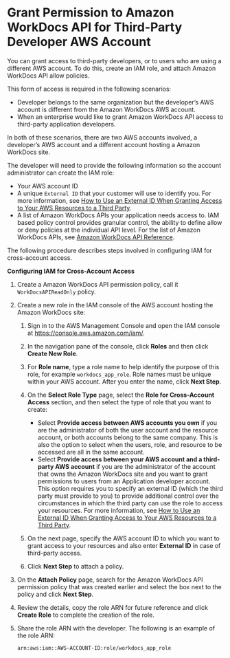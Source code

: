 # Grant Permission to Amazon WorkDocs API for Third\-Party Developer AWS Account<a name="wd-iam-crossacct"></a>

You can grant access to third\-party developers, or to users who are using a different AWS account\. To do this, create an IAM role, and attach Amazon WorkDocs API allow policies\.

This form of access is required in the following scenarios:
+ Developer belongs to the same organization but the developer’s AWS account is different from the Amazon WorkDocs AWS account\. 
+ When an enterprise would like to grant Amazon WorkDocs API access to third\-party application developers\.

In both of these scenarios, there are two AWS accounts involved, a developer’s AWS account and a different account hosting a Amazon WorkDocs site\.

The developer will need to provide the following information so the account administrator can create the IAM role:
+ Your AWS account ID
+ A unique `External ID` that your customer will use to identify you\. For more information, see [How to Use an External ID When Granting Access to Your AWS Resources to a Third Party](url-iam-user;id_roles_create_for-user_externalid.html)\.
+ A list of Amazon WorkDocs APIs your application needs access to\. IAM based policy control provides granular control, the ability to define allow or deny policies at the individual API level\. For the list of Amazon WorkDocs APIs, see [Amazon WorkDocs API Reference](https://docs.aws.amazon.com/workdocs/latest/APIReference/)\.

The following procedure describes steps involved in configuring IAM for cross\-account access\.

**Configuring IAM for Cross\-Account Access**

1. Create a Amazon WorkDocs API permission policy, call it `WorkDocsAPIReadOnly` policy\.

1. Create a new role in the IAM console of the AWS account hosting the Amazon WorkDocs site:

   1. Sign in to the AWS Management Console and open the IAM console at [https://console\.aws\.amazon\.com/iam/](https://console.aws.amazon.com/iam/)\.

   1. In the navigation pane of the console, click **Roles** and then click **Create New Role**\.

   1. For **Role name**, type a role name to help identify the purpose of this role, for example `workdocs_app_role`\. Role names must be unique within your AWS account\. After you enter the name, click **Next Step**\.

   1. On the **Select Role Type** page, select the **Role for Cross\-Account Access** section, and then select the type of role that you want to create:
      + Select **Provide access between AWS accounts you own** if you are the administrator of both the user account and the resource account, or both accounts belong to the same company\. This is also the option to select when the users, role, and resource to be accessed are all in the same account\.
      + Select **Provide access between your AWS account and a third\-party AWS account** if you are the administrator of the account that owns the Amazon WorkDocs site and you want to grant permissions to users from an Application developer account\. This option requires you to specify an external ID \(which the third party must provide to you\) to provide additional control over the circumstances in which the third party can use the role to access your resources\. For more information, see [How to Use an External ID When Granting Access to Your AWS Resources to a Third Party](url-iam-user;id_roles_create_for-user_externalid.html)\.

   1. On the next page, specify the AWS account ID to which you want to grant access to your resources and also enter **External ID** in case of third\-party access\.

   1. Click **Next Step** to attach a policy\.

1. On the **Attach Policy** page, search for the Amazon WorkDocs API permission policy that was created earlier and select the box next to the policy and click **Next Step**\.

1. Review the details, copy the role ARN for future reference and click **Create Role** to complete the creation of the role\.

1. Share the role ARN with the developer\. The following is an example of the role ARN:

   ```
   arn:aws:iam::AWS-ACCOUNT-ID:role/workdocs_app_role
   ```